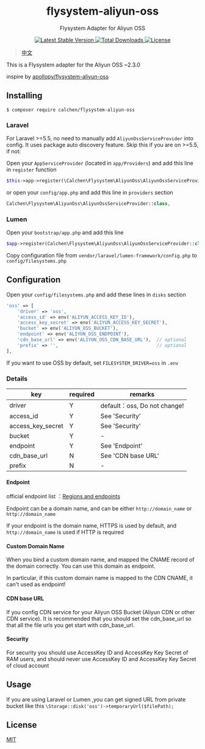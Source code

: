 <h1 align="center"> flysystem-aliyun-oss </h1>

<p align="center"> Flysystem Adapter for Aliyun OSS </p>

<p align="center">
    <a href="https://packagist.org/packages/calchen/flysystem-aliyun-oss">
        <img alt="Latest Stable Version" src="https://img.shields.io/packagist/v/calchen/flysystem-aliyun-oss.svg">
    </a>
    <a href="https://packagist.org/packages/calchen/flysystem-aliyun-oss">
        <img alt="Total Downloads" src="https://img.shields.io/packagist/dt/calchen/flysystem-aliyun-oss.svg">
    </a>
    <a href="https://github.com/calchen/flysystem-aliyun-oss/blob/master/LICENSE">
        <img alt="License" src="https://img.shields.io/github/license/calchen/flysystem-aliyun-oss.svg">
    </a>
</p>

> [中文](https://github.com/calchen/flysystem-aliyun-oss/blob/master/README.md)

This is a Flysystem adapter for the Aliyun OSS ~2.3.0

inspire by [apollopy/flysystem-aliyun-oss](https://github.com/apollopy/flysystem-aliyun-oss)

## Installing

```shell
$ composer require calchen/flysystem-aliyun-oss
```

### Laravel

For Laravel >=5.5, no need to manually add `AliyunOssServiceProvider` into config. It uses package auto discovery feature. Skip this if you are on >=5.5, if not: 

Open your `AppServiceProvider` (located in `app/Providers`) and add this line in `register` function
```php
$this->app->register(\Calchen\Flysystem\AliyunOss\AliyunOssServiceProvider::class);
```
or open your `config/app.php` and add this line in `providers` section
```php
Calchen\Flysystem\AliyunOss\AliyunOssServiceProvider::class,
```

### Lumen

Open your `bootstrap/app.php` and add this line
```php
$app->register(Calchen\Flysystem\AliyunOss\AliyunOssServiceProvider::class);
```

Copy configuration file from `vendor/laravel/lumen-framework/config.php` to `config/filesystems.php`

## Configuration

Open your `config/filesystems.php` and add these lines in `disks` section
```php
'oss' => [
    'driver' => 'oss',
    'access_id' => env('ALIYUN_ACCESS_KEY_ID'),
    'access_key_secret' => env('ALIYUN_ACCESS_KEY_SECRET'),
    'bucket' => env('ALIYUN_OSS_BUCKET'),
    'endpoint' => env('ALIYUN_OSS_ENDPOINT'),
    'cdn_base_url' => env('ALIYUN_OSS_CDN_BASE_URL'),  // optional
    'prefix' => '',                                    // optional
],
```

If you want to use OSS by default, set `FILESYSTEM_DRIVER=oss` in `.env`

### Details
| key               	| required 	| remarks                      	|
|-------------------	|----------	|------------------------------	|
| driver            	| Y        	| default：oss, Do not change! 	|
| access_id         	| Y        	| See 'Security'               	|
| access_key_secret 	| Y        	| See 'Security'               	|
| bucket            	| Y        	| -                            	|
| endpoint          	| Y        	| See 'Endpoint'               	|
| cdn_base_url      	| N        	| See 'CDN base URL'           	|
| prefix            	| N        	| -                            	|

#### Endpoint

official endpoint list ：[Regions and endpoints](https://www.alibabacloud.com/help/doc-detail/31837.htm?spm=a2c63.p38356.b99.26.4655465afRzpga)

Endpoint can be a domain name, and can be either `http://domain_name` or `http://domain_name`

If your endpoint is the domain name, HTTPS is used by default, and `http://domain_name` is used if HTTP is required

#### Custom Domain Name

When you bind a custom domain name, and mapped the CNAME record of the domain correctly. You can use this domain as endpoint.

In particular, if this custom domain name is mapped to the CDN CNAME, it can't used as endpoint!

#### CDN base URL

If you config CDN service for your Aliyun OSS Bucket (Aliyun CDN or other CDN service). It is recommended that you should set the cdn_base_url so that all the file urls you get start with cdn_base_url.

#### Security

For security you should use AccessKey ID and AccessKey Key Secret of RAM users, and should never use AccessKey ID and AccessKey Key Secret of cloud account

## Usage

If you are using Laravel or Lumen ,you can get signed URL from private bucket like this `\Storage::disk('oss')->temporaryUrl($filePath);` 

## License

[MIT](http://opensource.org/licenses/MIT)